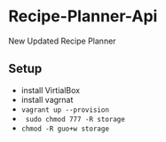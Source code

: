 # Recipe-Planner-Api
New Updated Recipe Planner

## Setup

- install VirtialBox
- install vagrnat
- ```vagrant up --provision```
- ``` sudo chmod 777 -R storage```
- ```chmod -R guo+w storage```
